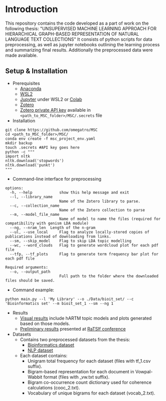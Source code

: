 # Introduction
This repository contains the code developed as a part of work on the following thesis: "UNSUPERVISED MACHINE LEARNING APPROACH FOR HIERARCHICAL GRAPH-BASED REPRESENTATION OF NATURAL LANGUAGE TEXT COLLECTIONS"
It consists of python scripts for data preprocessing, as well as jupyter notebooks outlining the learning process and summarizing final results. Additionally the preprocessed data were made available.

## Setup & Installation

- Prerequisites
   - [Anaconda](https://www.anaconda.com/download)
   - [WSL2](https://learn.microsoft.com/en-us/windows/wsl/install)
   - [Jupyter](https://jupyter.org/install) under WSL2 or [Colab](https://colab.research.google.com/)
   - [Zotero](https://www.zotero.org/download/)
   - [Zotero private API key](https://www.zotero.org/settings/keys) available in ```<path_to_MSC_folder>/MSC/.secrets``` file
- Installation
```
git clone https://github.com/omegatro/MSC
cd <path_to_MSC_folder>/MSC/
conda env create -f msc_project_env.yaml
mkdir backup
touch .secrets #API key goes here
python -c """
import nltk
nltk.download('stopwords')
nltk.download('punkt')
"""
```
- Command-line interface for preprocessing
```
options:
  -h, --help            show this help message and exit
  --l, --library_name
                        Name of the Zotero library to parse.
  --c, --collection_name
                        Name of the Zotero collection to parse
  --m, --model_file_name
                        Name of model to name the files (required for compatibility with genism LDA module)
  --ng, --nram_len  Length of the n-gram
  --ul, --use_local     Flag to analyze locally-stored copies of publications instead of downloading from links.
  --sm, --skip_model    Flag to skip LDA topic modelling
  --wc, --word_clouds   Flag to generate wordcloud plot for each pdf file
  --tfp, --tf_plots     Flag to generate term frequency bar plot for each pdf file

Required arguments:
  --o, --output_path
                        Full path to the folder where the downloaded files should be saved.
```
- Command example:
```
python main.py --l 'My Library' --o ./Data/bioit_set/ --c 'Bioinformatics set' --m bioit_set_1 --sm --ng 1
```
- Results
   - [Visual results](https://github.com/omegatro/MSC/blob/main/results/Final_results.ipynb) include hARTM topic models and plots generated based on those models.
   - [Preliminary results](https://github.com/omegatro/MSC/blob/main/results/Preliminary_results.html) presented at [RaTSIf conference](https://ratsif.tsi.lv/ratsif-2024-spring/)
- Datasets
   - Contains two preprocessed datasets from the thesis:
      - [Bioinformatics dataset](https://github.com/omegatro/MSC/tree/main/public_data/bioit_set)
      - [NLP dataset](https://github.com/omegatro/MSC/tree/main/public_data/nlp_set)
   - Each dataset contains:
      - Unigram total frequency for each dataset (files with tf_1.csv suffix).
      - Bigram-based representation for each document in Vowpal-Wabbit format (files with _vw.txt suffix).
      - Bigram co-occurrence count dictionary used for coherence calculations (cooc_2.txt).
      - Vocabulary of unique bigrams for each dataset (vocab_2.txt).
